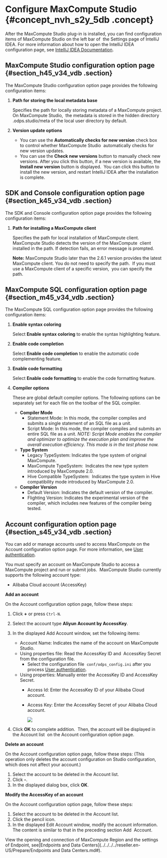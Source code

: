 # Configure MaxCompute Studio {#concept_nvh_s2y_5db .concept}

After the MaxCompute Studio plug-in is installed, you can find configuration items of MaxCompute Studio on the left bar of  the Settings page of IntelliJ IDEA. For more information about how to open the IntelliJ IDEA configuration page, see [IntelliJ IDEA Documentation](https://www.jetbrains.com/help/idea/2016.3/accessing-settings.html).

## MaxCompute Studio configuration option page {#section_h45_v34_vdb .section}

The MaxCompute Studio configuration option page provides the following configuration items:

1.  **Path for storing the local metadata base**

    Specifies the path for locally storing metadata of a MaxCompute project. On MaxCompute Studio,  the metadata is stored in the hidden directory .odps.studio/meta of the local user directory by default.

2.  **Version update options**

    -   You can use the **Automatically checks for new version** check box to control whether MaxCompute Studio  automatically checks for new version updates.
    -   You can use the **Check new versions** button to manually check new versions. After you click this button, if a new version is available, the **Install new version** button is displayed.  You can click this button to install the new version, and restart IntelliJ IDEA after the installation is complete.

## SDK and Console configuration option page {#section_k45_v34_vdb .section}

The SDK and Console configuration option page provides the following configuration items:

1.  **Path for installing a MaxCompute client**

    Specifies the path for local installation of MaxCompute client. MaxCompute Studio detects the version of the MaxCompute  client installed in the path. If detection fails, an error message is prompted.

    **Note:** MaxCompute Studio later than the 2.6.1 version provides the latest MaxCompute client. You do not need to specify the path.  If you must use a MaxCompute client of a specific version,  you can specify the path.


## MaxCompute SQL configuration option page {#section_m45_v34_vdb .section}

The MaxCompute SQL configuration option page provides the following configuration items:

1.  **Enable syntax coloring**

    Select **Enable syntax coloring** to enable the syntax highlighting feature.

2.  **Enable code completion**

    Select **Enable code completion** to enable the automatic code complementing feature.

3.  **Enable code formatting**

    Select **Enable code formatting** to enable the code formatting feature.

4.  **Compiler options**

    These are global default compiler options. The following options can be separately set for each file on the toolbar of the SQL compiler.

    -   **Compiler Mode**
        -   Statement Mode: In this mode, the compiler compiles and submits a single statement of an SQL file as a unit.
        -   Script Mode: In this mode, the compiler compiles and submits an entire SQL file as a unit. *NOTE: Script Mode enables the compiler and optimizer to optimize the execution plan and improve the overall execution efficiency. This mode is in the test phase now.*
    -   **Type System**
        -   Legacy TypeSystem: Indicates the type system of original MaxCompute.
        -   MaxCompute TypeSystem:  Indicates the new type system introduced by MaxCompute 2.0.
        -   Hive Compatible TypeSystem:  Indicates the type system in Hive compatibility mode introduced by MaxCompute 2.0.
    -   **Compiler Version**
        -   Default Version: Indicates the default version of the compiler.
        -   Flighting Version: Indicates the experimental version of the compiler, which includes new features of the compiler being tested.

## Account configuration option page {#section_s45_v34_vdb .section}

You can add or manage accounts used to access MaxCompute on the Account configuration option page. For more information, see [User authentication](../../../../dita-oss-bucket/SP_76/DNODPS1898901/EN-US_TP_12094.dita).

You must specify an account on MaxCompute Studio to access a MaxCompute project and run or submit jobs.  MaxCompute Studio currently supports the following account type:

-   Alibaba Cloud account \(AccessKey\)

**Add an account**

On the Account configuration option page, follow these steps:

1.  Click **+** or press `Ctrl-N`.
2.  Select the account type **Aliyun Account by AccessKey**.
3.  In the displayed Add Account window, set the following items:
    -   Account Name: Indicates the name of the account on MaxCompute Studio.
    -   Using properties file: Read the AccessKey ID and  AccessKey Secret from the configuration file.
        -   Select the configuration file  `conf/odps_config.ini` after you process [User authentication](../../../../dita-oss-bucket/SP_76/DNODPS1898901/EN-US_TP_12094.dita).
    -   Using properties: Manually enter the AccessKey ID and AccessKey  Secret.
        -   Access Id: Enter the AccessKey ID of your Alibaba Cloud account.
        -   Access Key: Enter the AccessKey Secret of your Alibaba Cloud account.   

            ![](http://static-aliyun-doc.oss-cn-hangzhou.aliyuncs.com/assets/img/12143/15380615862461_en-US.png)

4.  Click **OK** to complete addition.  Then, the account will be displayed in the Account list  on the Account configuration option page.

**Delete an account**

On the Account configuration option page, follow these steps: \(This operation only deletes the account configuration on Studio configuration, which does not affect your account.\)

1.  Select the account to be deleted in the Account list.
2.  Click **-**.
3.  In the displayed dialog box, click **OK**.

**Modify the AccessKey of an account**

On the Account configuration option page, follow these steps:

1.  Select the account to be deleted in the Account list.
2.  Click the pencil icon.
3.  In the displayed Edit Account window, modify the account information. The content is similar to that in the preceding section Add  Account.

View the opening and connection of MaxCompute Region and the settings of Endpoint, see[Endpoints and Data Centers](../../../../reseller.en-US/Prepare/Endpoints and Data Centers.md#).

